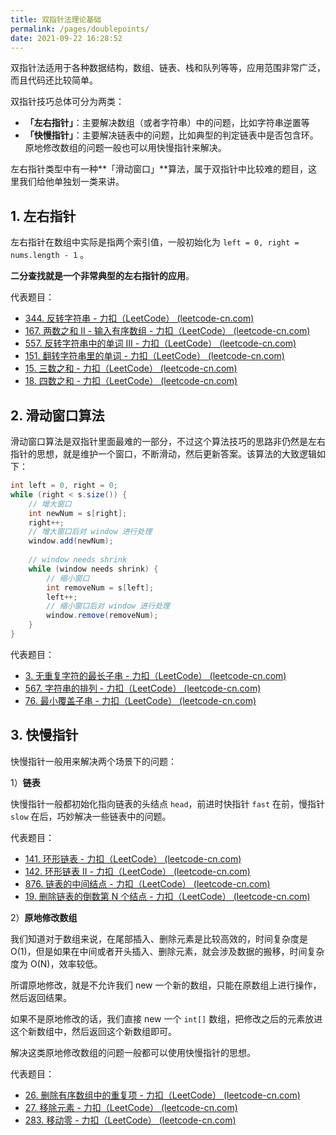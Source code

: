 ```yaml
---
title: 双指针法理论基础
permalink: /pages/doublepoints/
date: 2021-09-22 16:28:52
---
```


双指针法适用于各种数据结构，数组、链表、栈和队列等等，应用范围非常广泛，而且代码还比较简单。

双指针技巧总体可分为两类：

- **「左右指针」**：主要解决数组（或者字符串）中的问题，比如字符串逆置等
- **「快慢指针」**：主要解决链表中的问题，比如典型的判定链表中是否包含环。原地修改数组的问题一般也可以用快慢指针来解决。

左右指针类型中有一种**「滑动窗口」**算法，属于双指针中比较难的题目，这里我们给他单独划一类来讲。

## 1. 左右指针

左右指针在数组中实际是指两个索引值，一般初始化为 `left = 0, right = nums.length - 1` 。

**二分查找就是一个非常典型的左右指针的应用**。

代表题目：

- [344. 反转字符串 - 力扣（LeetCode） (leetcode-cn.com)](https://leetcode-cn.com/problems/reverse-string/)
- [167. 两数之和 II - 输入有序数组 - 力扣（LeetCode） (leetcode-cn.com)](https://leetcode-cn.com/problems/two-sum-ii-input-array-is-sorted/)
- [557. 反转字符串中的单词 III - 力扣（LeetCode） (leetcode-cn.com)](https://leetcode-cn.com/problems/reverse-words-in-a-string-iii/)
- [151. 翻转字符串里的单词 - 力扣（LeetCode） (leetcode-cn.com)](https://leetcode-cn.com/problems/reverse-words-in-a-string/)
- [15. 三数之和 - 力扣（LeetCode） (leetcode-cn.com)](https://leetcode-cn.com/problems/3sum/)
- [18. 四数之和 - 力扣（LeetCode） (leetcode-cn.com)](https://leetcode-cn.com/problems/4sum/)

## 2. 滑动窗口算法

滑动窗口算法是双指针里面最难的一部分，不过这个算法技巧的思路非仍然是左右指针的思想，就是维护一个窗口，不断滑动，然后更新答案。该算法的大致逻辑如下：

```java
int left = 0, right = 0;
while (right < s.size()) {    
    // 增大窗口    
    int newNum = s[right];
    right++;
    // 增大窗口后对 window 进行处理
    window.add(newNum);  
    
    // window needs shrink
    while (window needs shrink) {        
        // 缩小窗口        
        int removeNum = s[left];       
        left++;    
        // 缩小窗口后对 window 进行处理
        window.remove(removeNum); 
    }
}
```

代表题目：

- [3. 无重复字符的最长子串 - 力扣（LeetCode） (leetcode-cn.com)](https://leetcode-cn.com/problems/longest-substring-without-repeating-characters/)
- [567. 字符串的排列 - 力扣（LeetCode） (leetcode-cn.com)](https://leetcode-cn.com/problems/permutation-in-string/)
- [76. 最小覆盖子串 - 力扣（LeetCode） (leetcode-cn.com)](https://leetcode-cn.com/problems/minimum-window-substring/)

## 3. 快慢指针

快慢指针一般用来解决两个场景下的问题：

1）**链表**

快慢指针一般都初始化指向链表的头结点 `head`，前进时快指针 `fast` 在前，慢指针 `slow` 在后，巧妙解决一些链表中的问题。

代表题目：

- [141. 环形链表 - 力扣（LeetCode） (leetcode-cn.com)](https://leetcode-cn.com/problems/linked-list-cycle/)
- [142. 环形链表 II - 力扣（LeetCode） (leetcode-cn.com)](https://leetcode-cn.com/problems/linked-list-cycle-ii/)
- [876. 链表的中间结点 - 力扣（LeetCode） (leetcode-cn.com)](https://leetcode-cn.com/problems/middle-of-the-linked-list/)
- [19. 删除链表的倒数第 N 个结点 - 力扣（LeetCode） (leetcode-cn.com)](https://leetcode-cn.com/problems/remove-nth-node-from-end-of-list/)

2）**原地修改数组**

我们知道对于数组来说，在尾部插入、删除元素是比较高效的，时间复杂度是 O(1)，但是如果在中间或者开头插入、删除元素，就会涉及数据的搬移，时间复杂度为 O(N)，效率较低。

所谓原地修改，就是不允许我们 new 一个新的数组，只能在原数组上进行操作，然后返回结果。

如果不是原地修改的话，我们直接 new 一个 `int[]` 数组，把修改之后的元素放进这个新数组中，然后返回这个新数组即可。

解决这类原地修改数组的问题一般都可以使用快慢指针的思想。

代表题目：

- [26. 删除有序数组中的重复项 - 力扣（LeetCode） (leetcode-cn.com)](https://leetcode-cn.com/problems/remove-duplicates-from-sorted-array/)
- [27. 移除元素 - 力扣（LeetCode） (leetcode-cn.com)](https://leetcode-cn.com/problems/remove-element/)
- [283. 移动零 - 力扣（LeetCode） (leetcode-cn.com)](https://leetcode-cn.com/problems/move-zeroes/)

